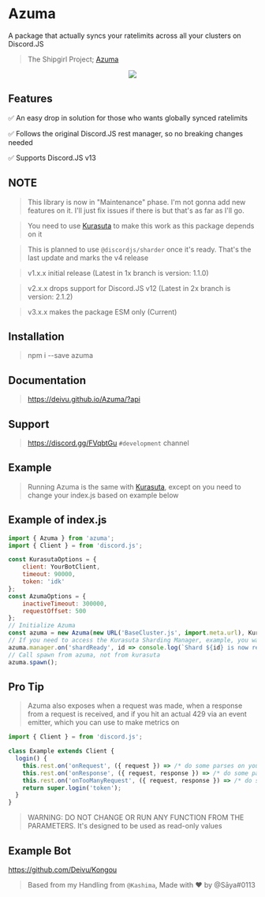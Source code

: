 # Azuma
A package that actually syncs your ratelimits across all your clusters on Discord.JS

> The Shipgirl Project; [Azuma](https://azurlane.koumakan.jp/Azuma)

<p align="center">
  <img src="https://azurlane.netojuu.com/w/images/4/42/Azuma.png">
</p>

## Features

✅ An easy drop in solution for those who wants globally synced ratelimits

✅ Follows the original Discord.JS rest manager, so no breaking changes needed

✅ Supports Discord.JS v13


## NOTE

> This library is now in "Maintenance" phase. I'm not gonna add new features on it. I'll just fix issues if there is but that's as far as I'll go.

> You need to use [Kurasuta](https://github.com/DevYukine/Kurasuta) to make this work as this package depends on it

> This is planned to use `@discordjs/sharder` once it's ready. That's the last update and marks the v4 release

> v1.x.x initial release (Latest in 1x branch is version: 1.1.0)

> v2.x.x drops support for Discord.JS v12 (Latest in 2x branch is version: 2.1.2)

> v3.x.x makes the package ESM only (Current)

## Installation

> npm i --save azuma

## Documentation

> https://deivu.github.io/Azuma/?api

## Support
> https://discord.gg/FVqbtGu `#development` channel

## Example
> Running Azuma is the same with [Kurasuta](https://github.com/DevYukine/Kurasuta#example), except on you need to change your index.js based on example below

## Example of index.js
```js
import { Azuma } from 'azuma';
import { Client } = from 'discord.js';

const KurasutaOptions = {
    client: YourBotClient,
    timeout: 90000,
    token: 'idk'
};
const AzumaOptions = {
    inactiveTimeout: 300000,
    requestOffset: 500
};
// Initialize Azuma
const azuma = new Azuma(new URL('BaseCluster.js', import.meta.url), KurasutaOptions, AzumaOptions);
// If you need to access the Kurasuta Sharding Manager, example, you want to listen to shard ready event
azuma.manager.on('shardReady', id => console.log(`Shard ${id} is now ready`));
// Call spawn from azuma, not from kurasuta
azuma.spawn();
```

## Pro Tip
> Azuma also exposes when a request was made, when a response from a request is received, and if you hit an actual 429 via an event emitter, which you can use to make metrics on
```js
import { Client } = from 'discord.js';

class Example extends Client {
  login() {
    this.rest.on('onRequest', ({ request }) => /* do some parses on your thing for metrics or log it idk */);
    this.rest.on('onResponse', ({ request, response }) => /* do some parses on your thing for metrics or log it idk */);
    this.rest.on('onTooManyRequest', ({ request, response }) => /* do some probably, warning logs here? since this is an actual 429 and can get you banned for an hour */);
    return super.login('token');
  }
}
```
> WARNING: DO NOT CHANGE OR RUN ANY FUNCTION FROM THE PARAMETERS. It's designed to be used as read-only values

## Example Bot
https://github.com/Deivu/Kongou

> Based from my Handling from `@Kashima`, Made with ❤ by @Sāya#0113
